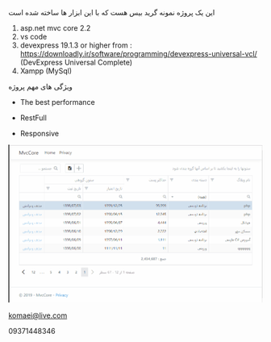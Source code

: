 این یک پروژه نمونه گرید بیس هست که با این ابزار ها ساخته شده است
1. asp.net mvc core 2.2
2. vs code
3. devexpress 19.1.3 or higher from : https://downloadly.ir/software/programming/devexpress-universal-vcl/ (DevExpress Universal Complete)
4. Xampp (MySql)

ویژگی های مهم پروژه

- The best performance

- RestFull

- Responsive


![alt text](https://github.com/mammadkoma/MvcCore/blob/master/wwwroot/Images/gif01.gif)

komaei@live.com

09371448346